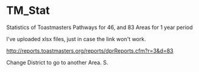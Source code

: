 # TM_Stat
Statistics of Toastmasters Pathways for 46, and 83 Areas for 1 year period


I've uploaded xlsx files, just in case the link won't work.


http://reports.toastmasters.org/reports/dprReports.cfm?r=3&d=83

Change District to go to another Area.
S.
